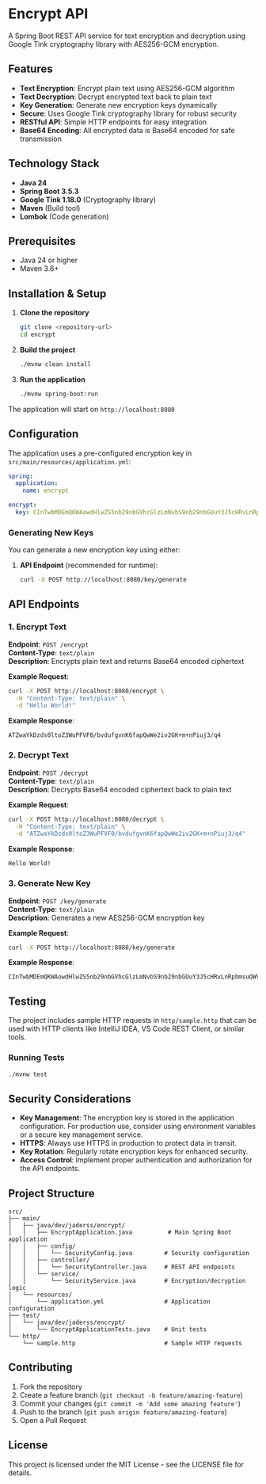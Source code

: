 # Encrypt API

A Spring Boot REST API service for text encryption and decryption using Google Tink cryptography library with AES256-GCM encryption.

## Features

- **Text Encryption**: Encrypt plain text using AES256-GCM algorithm
- **Text Decryption**: Decrypt encrypted text back to plain text
- **Key Generation**: Generate new encryption keys dynamically
- **Secure**: Uses Google Tink cryptography library for robust security
- **RESTful API**: Simple HTTP endpoints for easy integration
- **Base64 Encoding**: All encrypted data is Base64 encoded for safe transmission

## Technology Stack

- **Java 24**
- **Spring Boot 3.5.3**
- **Google Tink 1.18.0** (Cryptography library)
- **Maven** (Build tool)
- **Lombok** (Code generation)

## Prerequisites

- Java 24 or higher
- Maven 3.6+ 

## Installation & Setup

1. **Clone the repository**
   ```bash
   git clone <repository-url>
   cd encrypt
   ```

2. **Build the project**
   ```bash
   ./mvnw clean install
   ```

3. **Run the application**
   ```bash
   ./mvnw spring-boot:run
   ```

The application will start on `http://localhost:8080`

## Configuration

The application uses a pre-configured encryption key in `src/main/resources/application.yml`:

```yaml
spring:
  application:
    name: encrypt

encrypt:
  key: CInTwbMDEmQKWAowdHlwZS5nb29nbGVhcGlzLmNvbS9nb29nbGUuY3J5cHRvLnRpbmsuQWVzR2NtS2V5EiIaIMhYGGgFwmnfeKhspGvTr2SneK6N4yhNCJUMKIi5C1cCGAEQARiJ08GzAyAB
```

### Generating New Keys

You can generate a new encryption key using either:

1. **API Endpoint** (recommended for runtime):
   ```bash
   curl -X POST http://localhost:8080/key/generate
   ```

## API Endpoints

### 1. Encrypt Text
**Endpoint**: `POST /encrypt`  
**Content-Type**: `text/plain`  
**Description**: Encrypts plain text and returns Base64 encoded ciphertext

**Example Request**:
```bash
curl -X POST http://localhost:8080/encrypt \
  -H "Content-Type: text/plain" \
  -d "Hello World!"
```

**Example Response**:
```
ATZwaYkDzds0ltoZ3WuPFVF0/bvdufgvnK6fapQwWe2iv2GK+m+nPiuj3/q4
```

### 2. Decrypt Text
**Endpoint**: `POST /decrypt`  
**Content-Type**: `text/plain`  
**Description**: Decrypts Base64 encoded ciphertext back to plain text

**Example Request**:
```bash
curl -X POST http://localhost:8080/decrypt \
  -H "Content-Type: text/plain" \
  -d "ATZwaYkDzds0ltoZ3WuPFVF0/bvdufgvnK6fapQwWe2iv2GK+m+nPiuj3/q4"
```

**Example Response**:
```
Hello World!
```

### 3. Generate New Key
**Endpoint**: `POST /key/generate`  
**Content-Type**: `text/plain`  
**Description**: Generates a new AES256-GCM encryption key

**Example Request**:
```bash
curl -X POST http://localhost:8080/key/generate
```

**Example Response**:
```
CInTwbMDEmQKWAowdHlwZS5nb29nbGVhcGlzLmNvbS9nb29nbGUuY3J5cHRvLnRpbmsuQWVzR2NtS2V5EiIaIMhYGGgFwmnfeKhspGvTr2SneK6N4yhNCJUMKIi5C1cCGAEQARiJ08GzAyAB
```

## Testing

The project includes sample HTTP requests in `http/sample.http` that can be used with HTTP clients like IntelliJ IDEA, VS Code REST Client, or similar tools.

### Running Tests
```bash
./mvnw test
```

## Security Considerations

- **Key Management**: The encryption key is stored in the application configuration. For production use, consider using environment variables or a secure key management service.
- **HTTPS**: Always use HTTPS in production to protect data in transit.
- **Key Rotation**: Regularly rotate encryption keys for enhanced security.
- **Access Control**: Implement proper authentication and authorization for the API endpoints.

## Project Structure

```
src/
├── main/
│   ├── java/dev/jaderss/encrypt/
│   │   ├── EncryptApplication.java          # Main Spring Boot application
│   │   ├── config/
│   │   │   └── SecurityConfig.java         # Security configuration
│   │   ├── controller/
│   │   │   └── SecurityController.java     # REST API endpoints
│   │   └── service/
│   │       └── SecurityService.java        # Encryption/decryption logic
│   └── resources/
│       └── application.yml                 # Application configuration
├── test/
│   └── java/dev/jaderss/encrypt/
│       └── EncryptApplicationTests.java    # Unit tests
└── http/
    └── sample.http                         # Sample HTTP requests
```

## Contributing

1. Fork the repository
2. Create a feature branch (`git checkout -b feature/amazing-feature`)
3. Commit your changes (`git commit -m 'Add some amazing feature'`)
4. Push to the branch (`git push origin feature/amazing-feature`)
5. Open a Pull Request

## License

This project is licensed under the MIT License - see the LICENSE file for details.
